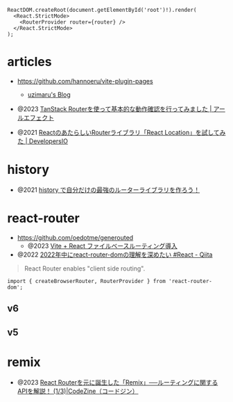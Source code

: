 ```tsx
ReactDOM.createRoot(document.getElementById('root')!).render(
  <React.StrictMode>
    <RouterProvider router={router} />
  </React.StrictMode>
);
```

# articles

- https://github.com/hannoeru/vite-plugin-pages
  - [uzimaru&#39;s Blog](https://blog.uzimaru.com/entries/dirbase-route-for-vite.md)

- @2023 [TanStack Routerを使って基本的な動作確認を行ってみました | アールエフェクト](https://reffect.co.jp/react/tanstack-router)

- @2021 [ReactのあたらしいRouterライブラリ「React Location」を試してみた | DevelopersIO](https://dev.classmethod.jp/articles/intro-react-location/)


# history

- @2021 [history で自分だけの最強のルーターライブラリを作ろう！](https://zenn.dev/stin/articles/how-to-develop-react-router)

# react-router

- https://github.com/oedotme/generouted
  - @2023 [Vite + React ファイルベースルーティング導入](https://zenn.dev/mczk9402/articles/314705d07e0e97)
- @2022 [2022年中にreact-router-domの理解を深めたい #React - Qiita](https://qiita.com/TMDM/items/0939ff52ab5b459303d7)

> React Router enables "client side routing".

```tsx
import { createBrowserRouter, RouterProvider } from 'react-router-dom';
```

## v6

## v5

# remix

- @2023 [React Routerを元に誕生した「Remix」──ルーティングに関するAPIを解説！ (1/3)|CodeZine（コードジン）](https://codezine.jp/article/detail/18573)

